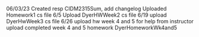 06/03/23 Created resp CIDM2315Sum, add changelog
Uploaded Homework1 cs file 6/5
Upload DyerHWWeek2 cs file 6/19
upload DyerHwWeek3 cs file 6/26
upload hw week 4 and 5 for help from instructor
upload completed week 4 and 5 homework DyerHomeworkWk4and5
